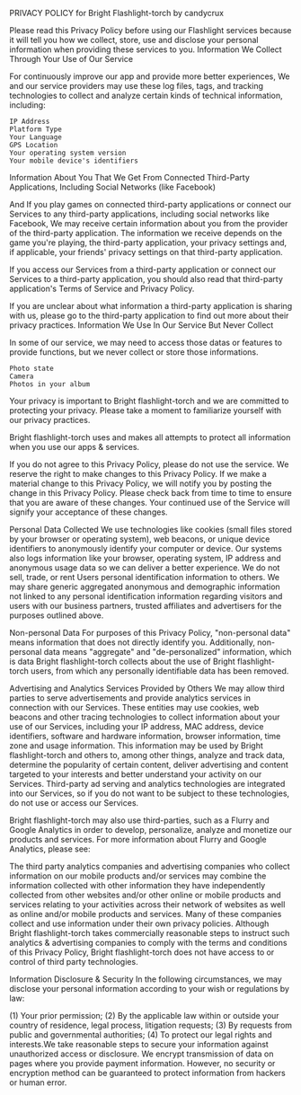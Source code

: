 PRIVACY POLICY for Bright Flashlight-torch by candycrux

Please read this Privacy Policy before using our Flashlight services because it will tell you how we collect, store, use and disclose your personal information when providing these services to you.
Information We Collect Through Your Use of Our Service

For continuously improve our app and provide more better experiences, We and our service providers may use these log files, tags, and tracking technologies to collect and analyze certain kinds of technical information, including:

    IP Address
    Platform Type
    Your Language
    GPS Location
    Your operating system version
    Your mobile device's identifiers

Information About You That We Get From Connected Third-Party Applications, Including Social Networks (like Facebook)

And If you play games on connected third-party applications or connect our Services to any third-party applications, including social networks like Facebook, We may receive certain information about you from the provider of the third-party application. The information we receive depends on the game you're playing, the third-party application, your privacy settings and, if applicable, your friends' privacy settings on that third-party application.

If you access our Services from a third-party application or connect our Services to a third-party application, you should also read that third-party application's Terms of Service and Privacy Policy.

If you are unclear about what information a third-party application is sharing with us, please go to the third-party application to find out more about their privacy practices.
Information We Use In Our Service But Never Collect

In some of our service, we may need to access those datas or features to provide functions, but we never collect or store those informations.

    Photo state
    Camera
    Photos in your album
    
    
Your privacy is important to Bright flashlight-torch and we are committed to protecting your privacy. Please take a moment to familiarize yourself with our privacy practices.

Bright flashlight-torch uses and makes all attempts to protect all information when you use our apps & services.

If you do not agree to this Privacy Policy, please do not use the service. We reserve the right to make changes to this Privacy Policy. If we make a material change to this Privacy Policy, we will notify you by posting the change in this Privacy Policy. Please check back from time to time to ensure that you are aware of these changes. Your continued use of the Service will signify your acceptance of these changes.

Personal Data Collected
We use technologies like cookies (small files stored by your browser or operating system), web beacons, or unique device identifiers to anonymously identify your computer or device. Our systems also logs information like your browser, operating system, IP address and anonymous usage data so we can deliver a better experience. We do not sell, trade, or rent Users personal identification information to others. We may share generic aggregated anonymous and demographic information not linked to any personal identification information regarding visitors and users with our business partners, trusted affiliates and advertisers for the purposes outlined above.

Non-personal Data
For purposes of this Privacy Policy, "non-personal data" means information that does not directly identify you. Additionally, non-personal data means "aggregate" and "de-personalized" information, which is data Bright flashlight-torch collects about the use of Bright flashlight-torch users, from which any personally identifiable data has been removed.

Advertising and Analytics Services Provided by Others
We may allow third parties to serve advertisements and provide analytics services in connection with our Services. These entities may use cookies, web beacons and other tracing technologies to collect information about your use of our Services, including your IP address, MAC address, device identifiers, software and hardware information, browser information, time zone and usage information. This information may be used by Bright flashlight-torch and others to, among other things, analyze and track data, determine the popularity of certain content, deliver advertising and content targeted to your interests and better understand your activity on our Services. Third-party ad serving and analytics technologies are integrated into our Services, so if you do not want to be subject to these technologies, do not use or access our Services.

Bright flashlight-torch may also use third-parties, such as a Flurry and Google Analytics in order to develop, personalize, analyze and monetize our products and services. For more information about Flurry and Google Analytics, please see:

The third party analytics companies and advertising companies who collect information on our mobile products and/or services may combine the information collected with other information they have independently collected from other websites and/or other online or mobile products and services relating to your activities across their network of websites as well as online and/or mobile products and services. Many of these companies collect and use information under their own privacy policies. Although Bright flashlight-torch takes commercially reasonable steps to instruct such analytics & advertising companies to comply with the terms and conditions of this Privacy Policy, Bright flashlight-torch does not have access to or control of third party technologies.

Information Disclosure & Security
In the following circumstances, we may disclose your personal information according to your wish or regulations by law:

(1) Your prior permission;
(2) By the applicable law within or outside your country of residence, legal process, litigation requests;
(3) By requests from public and governmental authorities;
(4) To protect our legal rights and interests.We take reasonable steps to secure your information against unauthorized access or disclosure.
We encrypt transmission of data on pages where you provide payment information. However, no security or encryption method can be guaranteed to protect information from hackers or human error. 

